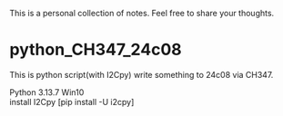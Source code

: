 This is a personal collection of notes. Feel free to share your thoughts.

# python_CH347_24c08
This is python script(with I2Cpy) write something to 24c08 via CH347.


Python 3.13.7 Win10  
install I2Cpy [pip install -U i2cpy]
